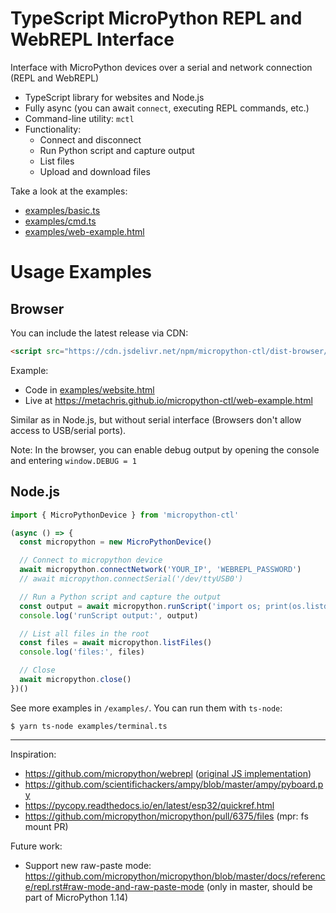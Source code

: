 # TypeScript MicroPython REPL and WebREPL Interface

Interface with MicroPython devices over a serial and network connection (REPL and WebREPL)

* TypeScript library for websites and Node.js
* Fully async (you can await `connect`,  executing REPL commands, etc.)
* Command-line utility: `mctl`
* Functionality:
  * Connect and disconnect
  * Run Python script and capture output
  * List files
  * Upload and download files

Take a look at the examples:

* [examples/basic.ts](https://github.com/metachris/micropython-ctl/blob/master/examples/basic.ts)
* [examples/cmd.ts](https://github.com/metachris/micropython-ctl/blob/master/examples/cmd.ts)
* [examples/web-example.html](https://github.com/metachris/micropython-ctl/blob/master/examples/web-example.html)


# Usage Examples


## Browser

You can include the latest release via CDN:

```html
<script src="https://cdn.jsdelivr.net/npm/micropython-ctl/dist-browser/main.js"></script>
```

Example:

* Code in [examples/website.html](https://github.com/metachris/micropython-ctl/blob/master/examples/website.html)
* Live at https://metachris.github.io/micropython-ctl/web-example.html


Similar as in Node.js, but without serial interface (Browsers don't allow access to USB/serial ports).


Note: In the browser, you can enable debug output by opening the console and entering `window.DEBUG = 1`


## Node.js

```js
import { MicroPythonDevice } from 'micropython-ctl'

(async () => {
  const micropython = new MicroPythonDevice()

  // Connect to micropython device
  await micropython.connectNetwork('YOUR_IP', 'WEBREPL_PASSWORD')
  // await micropython.connectSerial('/dev/ttyUSB0')

  // Run a Python script and capture the output
  const output = await micropython.runScript('import os; print(os.listdir())')
  console.log('runScript output:', output)

  // List all files in the root
  const files = await micropython.listFiles()
  console.log('files:', files)

  // Close
  await micropython.close()
})()
```

See more examples in `/examples/`. You can run them with `ts-node`:

```shell
$ yarn ts-node examples/terminal.ts
```

---


Inspiration:

* https://github.com/micropython/webrepl ([original JS implementation](https://github.com/micropython/webrepl/blob/master/webrepl.html))
* https://github.com/scientifichackers/ampy/blob/master/ampy/pyboard.py
* https://pycopy.readthedocs.io/en/latest/esp32/quickref.html
* https://github.com/micropython/micropython/pull/6375/files (mpr: fs mount PR)


Future work:

* Support new raw-paste mode: https://github.com/micropython/micropython/blob/master/docs/reference/repl.rst#raw-mode-and-raw-paste-mode (only in master, should be part of MicroPython 1.14)

